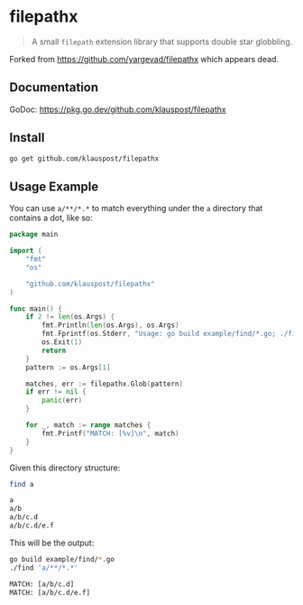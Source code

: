 # filepathx

> A small `filepath` extension library that supports double star globbling.

Forked from https://github.com/yargevad/filepathx which appears dead.

## Documentation

GoDoc: <https://pkg.go.dev/github.com/klauspost/filepathx>

## Install

```bash
go get github.com/klauspost/filepathx
```

## Usage Example

You can use `a/**/*.*` to match everything under the `a` directory
that contains a dot, like so:

```go
package main

import (
	"fmt"
	"os"

	"github.com/klauspost/filepathx"
)

func main() {
	if 2 != len(os.Args) {
		fmt.Println(len(os.Args), os.Args)
		fmt.Fprintf(os.Stderr, "Usage: go build example/find/*.go; ./find <pattern>\n")
		os.Exit(1)
		return
	}
	pattern := os.Args[1]

	matches, err := filepathx.Glob(pattern)
	if err != nil {
		panic(err)
	}

	for _, match := range matches {
		fmt.Printf("MATCH: [%v]\n", match)
	}
}
```

Given this directory structure:

```bash
find a
```

```txt
a
a/b
a/b/c.d
a/b/c.d/e.f
```

This will be the output:

```bash
go build example/find/*.go
./find 'a/**/*.*'
```

```txt
MATCH: [a/b/c.d]
MATCH: [a/b/c.d/e.f]
```
